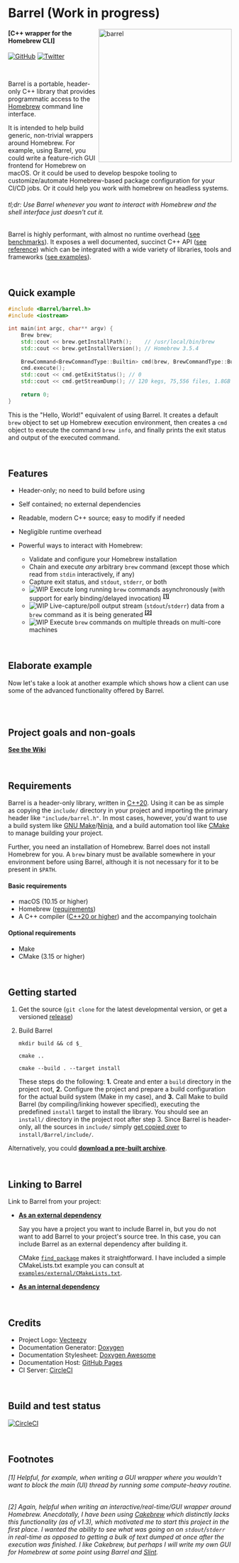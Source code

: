 # Barrel (Work in progress)

<img alt="barrel" align="right"
     src="https://user-images.githubusercontent.com/29029116/182253248-76daa80d-21b9-40bb-aa58-0911973c3330.svg" width="300"/>

#### [C++ wrapper for the Homebrew CLI]

[![GitHub](https://img.shields.io/badge/Source--ffffff?style=social&logo=github)](https://github.com/aydwi/barrel)
[![Twitter](https://img.shields.io/twitter/url?label=Share&style=social&url=https%3A%2F%2Fgithub.com%2Faydwi%2Fbarrel)](https://twitter.com/intent/tweet?text=Barrel%20-%20A%20C%2B%2B%20wrapper%20for%20the%20Homebrew%20CLI:&url=https%3A%2F%2Fgithub.com%2Faydwi%2Fbarrel)


&nbsp;


Barrel is a portable, header-only C++ library that provides programmatic access to the [Homebrew](https://brew.sh) command line interface.

It is intended to help build generic, non-trivial wrappers around Homebrew. For example, using Barrel, you could write a feature-rich GUI frontend for Homebrew on macOS. Or it could be used to develop bespoke tooling to customize/automate Homebrew-based package configuration for your CI/CD jobs. Or it could help you work with homebrew on headless systems.


###### *tl;dr: Use Barrel whenever you want to interact with Homebrew and the shell interface just doesn't cut it.*


Barrel is highly performant, with almost no runtime overhead ([see benchmarks](https://github.com/aydwi/barrel/wiki/Benchmarking-%22Homebrew-via-Barrel%22-against-Homebrew)). It exposes a well documented, succinct C++ API ([see reference](https://barrel.wiki/barrel_8h.html)) which can be integrated with a wide variety of libraries, tools and frameworks ([see examples](https://github.com/aydwi/barrel/wiki)).


&nbsp;


## Quick example

```cpp
#include <Barrel/barrel.h>
#include <iostream>

int main(int argc, char** argv) {
    Brew brew;
    std::cout << brew.getInstallPath();    // /usr/local/bin/brew
    std::cout << brew.getInstallVersion(); // Homebrew 3.5.4
    
    BrewCommand<BrewCommandType::Builtin> cmd(brew, BrewCommandType::Builtin::INFO);
    cmd.execute();
    std::cout << cmd.getExitStatus(); // 0
    std::cout << cmd.getStreamDump(); // 120 kegs, 75,556 files, 1.8GB
    
    return 0;
}
```

This is the "Hello, World!" equivalent of using Barrel. It creates a default `brew` object to set up Homebrew execution environment, then creates a `cmd` object to execute the command `brew info`, and finally prints the exit status and output of the executed command.


&nbsp;


## Features

* Header-only; no need to build before using
* Self contained; no external dependencies
* Readable, modern C++ source; easy to modify if needed
* Negligible runtime overhead

* Powerful ways to interact with Homebrew:
     * Validate and configure your Homebrew installation
     * Chain and execute _any_ arbitrary `brew` command (except those which read from `stdin` interactively, if any)
     * Capture exit status, and `stdout`, `stderr`, or both
     * ![WIP](https://img.shields.io/badge/WIP-red?style=flat-square) Execute long running `brew` commands asynchronously (with support for early binding/delayed invocation) <sup>[**[1]**](https://github.com/aydwi/barrel#1-helpful-for-example-when-writing-a-gui-wrapper-where-you-would-not-want-to-run-a-compute-heavy-routine-on-the-main-thread-to-keep-the-gui-responsive)</sup>
     * ![WIP](https://img.shields.io/badge/WIP-red?style=flat-square) Live-capture/poll output stream (`stdout`/`stderr`) data from a `brew` command as it is being generated <sup>[**[2]**](https://github.com/aydwi/barrel#2-again-helpful-when-writing-an-interactivereal-timegui-wrapper-around-homebrew-anecdotally-i-have-been-using-cakebrew-which-distinctly-lacks-this-functionality-as-of-v13-which-motivated-me-to-start-this-project-in-the-first-place-i-wanted-the-ability-to-see-what-was-going-on-on-stdoutstderr-in-real-time-as-opposed-to-getting-a-bulk-of-text-dumped-at-once-after-the-execution-was-finished-i-like-cakebrew-but-perhaps-i-will-write-my-own-gui-for-homebrew-at-some-point-using-barrel-and-slint)</sup>
     * ![WIP](https://img.shields.io/badge/WIP-red?style=flat-square) Execute `brew` commands on multiple threads on multi-core machines


&nbsp;


## Elaborate example

Now let's take a look at another example which shows how a client can use some of the advanced functionality offered by Barrel.

```cpp

```


&nbsp;


## Project goals and non-goals

[**See the Wiki**](https://github.com/aydwi/barrel/wiki/Goals-and-Non-goals)


&nbsp;


## Requirements

Barrel is a header-only library, written in [C++20](https://en.cppreference.com/w/cpp/20). Using it can be as simple as copying the `include/` directory in your project and importing the primary header like `"include/barrel.h"`. In most cases, however, you'd want to use a build system like [GNU Make](https://www.gnu.org/software/make/)/[Ninja](https://ninja-build.org/), and a build automation tool like [CMake](https://cmake.org/) to manage building your project.

Further, you need an installation of Homebrew. Barrel does not install Homebrew for you. A `brew` binary must be available somewhere in your environment before using Barrel, although it is not necessary for it to be present in `$PATH`.

#### Basic requirements

* macOS (10.15 or higher)
* Homebrew ([requirements](https://docs.brew.sh/Installation#macos-requirements))
* A C++ compiler ([C++20 or higher](https://en.cppreference.com/w/cpp/compiler_support)) and the accompanying toolchain

#### Optional requirements

* Make
* CMake (3.15 or higher)


&nbsp;


## Getting started

1. Get the source (`git clone` for the latest developmental version, or get a versioned [release](https://github.com/aydwi/barrel/releases))

2. Build Barrel

     `mkdir build && cd $_`

     `cmake ..` 

     `cmake --build . --target install`

     These steps do the following: **1.** Create and enter a `build` directory in the project root, **2.** Configure the project and prepare a build configuration for the actual build system (Make in my case), and **3.** Call Make to build Barrel (by compiling/linking however specified), executing the predefined `install` target to install the library. You should see an `install/` directory in the project root after step 3. Since Barrel is header-only, all the sources in `include/` simply [get copied over](https://github.com/aydwi/barrel/blob/master/CMakeLists.txt#L58) to `install/Barrel/include/`.

Alternatively, you could [**download a pre-built archive**](https://github.com/aydwi/barrel/wiki/Getting-a-pre-built-archive-of-Barrel).


&nbsp;


## Linking to Barrel

Link to Barrel from your project:

* <ins>**As an external dependency**</ins>
    
     Say you have a project you want to include Barrel in, but you do not want to add Barrel to your project's source tree. In this case, you can include Barrel as an external dependency after building it.
          
     CMake [`find_package`](https://cmake.org/cmake/help/latest/command/find_package.html#find-package) makes it straightforward. I have included a simple CMakeLists.txt example you can consult at [`examples/external/CMakeLists.txt`](https://github.com/aydwi/barrel/blob/master/examples/cmake/external/CMakeLists.txt).

* <ins>**As an internal dependency**</ins>


&nbsp;


## Credits


* Project Logo: [Vecteezy](https://www.vecteezy.com/free-vector/icons)
* Documentation Generator: [Doxygen](https://doxygen.nl/)
* Documentation Stylesheet: [Doxygen Awesome](https://jothepro.github.io/doxygen-awesome-css/)
* Documentation Host: [GitHub Pages](https://pages.github.com/)
* CI Server: [CircleCI](https://circleci.com/)


&nbsp;


## Build and test status


[![CircleCI](https://dl.circleci.com/status-badge/img/gh/aydwi/barrel/tree/master.svg?style=svg)](https://dl.circleci.com/status-badge/redirect/gh/aydwi/barrel/tree/master)


&nbsp;


## Footnotes

###### [1] Helpful, for example, when writing a GUI wrapper where you wouldn't want to block the main (UI) thread by running some compute-heavy routine.

###### [2] Again, helpful when writing an interactive/real-time/GUI wrapper around Homebrew. Anecdotally, I have been using [Cakebrew](https://github.com/brunophilipe/Cakebrew) which distinctly lacks this functionality (as of v1.3), which motivated me to start this project in the first place. I wanted the ability to see what was going on on `stdout`/`stderr` in real-time as opposed to getting a bulk of text dumped at once after the execution was finished. I like Cakebrew, but perhaps I will write my own GUI for Homebrew at some point using Barrel and [Slint](https://github.com/slint-ui/slint).
